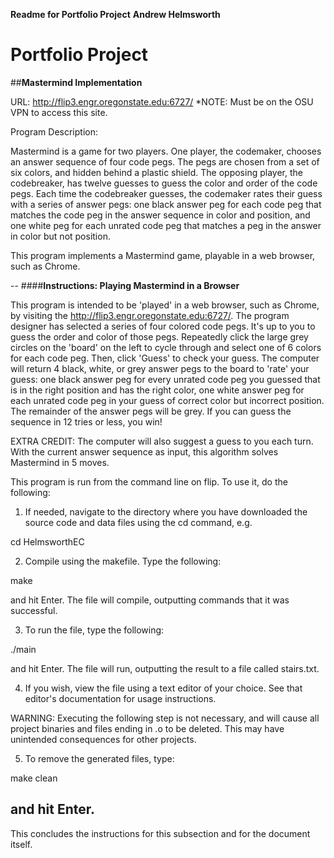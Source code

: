 **Readme for Portfolio Project**
**Andrew Helmsworth**

# Portfolio Project
##**Mastermind Implementation**

URL:
http://flip3.engr.oregonstate.edu:6727/
*NOTE: Must be on the OSU VPN to access this site.

Program Description:

Mastermind is a game for two players. One player, the codemaker, chooses an answer sequence of four code pegs. The pegs are chosen from a set of six colors, and hidden behind a plastic shield. The opposing player, the codebreaker, has twelve guesses to guess the color and order of the code pegs. Each time the codebreaker guesses, the codemaker rates their guess with a series of answer pegs: one black answer peg for each code peg that matches the code peg in the answer sequence in color and position, and one white peg for each unrated code peg that matches a peg in the answer in color but not position.

This program implements a Mastermind game, playable in a web browser, such as Chrome.

--
####**Instructions: Playing Mastermind in a Browser**

This program is intended to be 'played' in a web browser, such as Chrome, by visiting the http://flip3.engr.oregonstate.edu:6727/. The program designer has selected a series of four colored code pegs. It's up to you to guess the order and color of those pegs. Repeatedly click the large grey circles on the 'board' on the left to cycle through and select one of 6 colors for each code peg. Then, click 'Guess' to check your guess. The computer will return 4 black, white, or grey answer pegs to the board to 'rate' your guess: one black answer peg for every unrated code peg you guessed that is in the right position and has the right color, one white answer peg for each unrated code peg in your guess of correct color but incorrect position. The remainder of the answer pegs will be grey. If you can guess the sequence in 12 tries or less, you win!

EXTRA CREDIT: The computer will also suggest a guess to you each turn. With the current answer sequence as input, this algorithm solves Mastermind in 5 moves.

This program is run from the command line on flip. To use it, do the following:

1) If needed, navigate to the directory where you have downloaded the source code and data files using the cd command, e.g.

cd HelmsworthEC

2) Compile using the makefile. Type the following:

make

and hit Enter. The file will compile, outputting commands that it was successful.

3) To run the file, type the following:

./main

and hit Enter. The file will run, outputting the result to a file called stairs.txt.

4) If you wish, view the file using a text editor of your choice. See that editor's documentation for usage instructions.

WARNING: Executing the following step is not necessary, and will cause all project binaries and files ending in .o to be deleted. This may have unintended consequences for other projects.

5) To remove the generated files, type:

make clean

and hit Enter. 
--


This concludes the instructions for this subsection and for the document itself.
